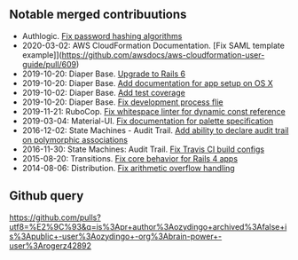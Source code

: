 ## Notable merged contribuutions

* Authlogic. [Fix password hashing algorithms](https://github.com/binarylogic/authlogic/pull/698)
* 2020-03-02: AWS CloudFormation Documentation. [Fix SAML template example]](https://github.com/awsdocs/aws-cloudformation-user-guide/pull/609)
* 2019-10-20: Diaper Base. [Upgrade to Rails 6](https://github.com/rubyforgood/diaper/pull/1307)
* 2019-10-20: Diaper Base. [Add documentation for app setup on OS X](https://github.com/rubyforgood/diaper/pull/1298)
* 2019-10-02: Diaper Base. [Add test coverage](https://github.com/rubyforgood/diaper/pull/1303)
* 2019-10-20: Diaper Base. [Fix development process flie](https://github.com/rubyforgood/diaper/pull/1299)
* 2019-11-21: RuboCop. [Fix whitespace linter for dynamic const reference](https://github.com/rubocop-hq/rubocop/pull/7518)
* 2019-03-04: Material-UI. [Fix documentation for palette specification](https://github.com/mui-org/material-ui/pull/14727)
* 2016-12-02: State Machines - Audit Trail. [Add ability to declare audit trail on polymorphic associations](https://github.com/state-machines/state_machines-audit_trail/pull/16)
* 2016-11-30: State Machines: Audit Trail. [Fix Travis CI build configs](https://github.com/state-machines/state_machines-audit_trail/pull/12)
* 2015-08-20: Transitions. [Fix core behavior for Rails 4 apps](https://github.com/troessner/transitions/pull/144)
* 2014-08-06: Distribution. [Fix arithmetic overflow handling](https://github.com/clbustos/distribution/pull/12)

## Github query

https://github.com/pulls?utf8=%E2%9C%93&q=is%3Apr+author%3Aozydingo+archived%3Afalse+is%3Apublic+-user%3Aozydingo+-org%3Abrain-power+-user%3Arogerz42892
